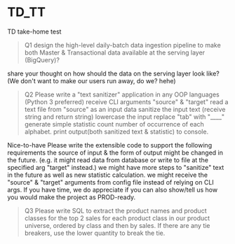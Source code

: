 # TD_TT
TD take-home test
>Q1
design the high-level daily-batch data ingestion pipeline to make both Master & Transactional data available at the serving layer (BigQuery)?

share your thought on how should the data on the serving layer look like? (We don't want to make our users run away, do we? hehe)

>Q2
Please write a "text sanitizer" application in any OOP languages (Python 3 preferred)
receive CLI arguments "source" & "target"
read a text file from "source" as an input data
sanitize the input text (receive string and return string)
lowercase the input
replace "tab" with "____"
generate simple statistic
count number of occurrence of each alphabet.
print output(both sanitized text & statistic) to console.

Nice-to-have
Please write the extensible code to support the following requirements
the source of input & the form of output might be changed in the future. (e.g. it might read data from database or write to file at the specified arg
"target" instead.)
we might have more steps to "sanitize" text in the future as well as new statistic calculation.
we might receive the "source" & "target" arguments from config file instead of relying on CLI args.
If you have time, we do appreciate if you can also show/tell us how you would make the project as PROD-ready.

>Q3
Please write SQL to extract the product names and product classes for the top 2 sales for each product class in our product universe, ordered by class and
then by sales. If there are any tie breakers, use the lower quantity to break the tie.